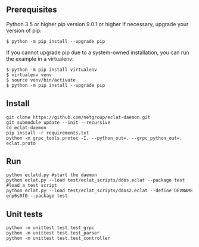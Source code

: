 ## Prerequisites

Python 3.5 or higher
pip version 9.0.1 or higher
If necessary, upgrade your version of pip:

```shell
$ python -m pip install --upgrade pip
```

If you cannot upgrade pip due to a system-owned installation, you can run the example in a virtualenv:

```shell
$ python -m pip install virtualenv
$ virtualenv venv
$ source venv/bin/activate
$ python -m pip install --upgrade pip
```

## Install

```shell
git clone https://github.com/netgroup/eclat-daemon.git
git submodule update --init --recursive
cd eclat-daemon
pip install -r requirements.txt
python -m grpc_tools.protoc -I. --python_out=. --grpc_python_out=. eclat.proto
```

## Run

```shell
python eclatd.py #start the daemon
python eclat.py --load test/eclat_scripts/ddos.eclat --package test #load a test script
python eclat.py --load test/eclat_scripts/ddos2.eclat --define DEVNAME enp6s0f0 --package test
```

## Unit tests

```shell
python -m unittest test.test_grpc
python -m unittest test.test_parser
python -m unittest test.test_controller
```
